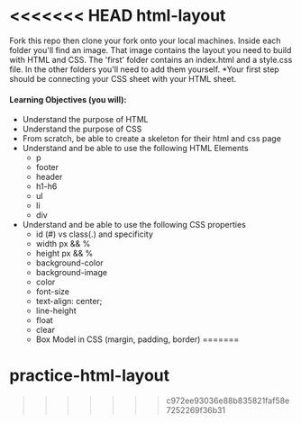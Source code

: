 <<<<<<< HEAD
html-layout
===========

Fork this repo then clone your fork onto your local machines. Inside each folder you'll find an image. That image contains the layout you need to build with HTML and CSS. The 'first' folder contains an index.html and a style.css file. In the other folders you'll need to add them yourself. *Your first step should be connecting your CSS sheet with your HTML sheet.

#### Learning Objectives (you will):
 * Understand the purpose of HTML
 * Understand the purpose of CSS
 * From scratch, be able to create a skeleton for their html and css page
 * Understand and be able to use the following HTML Elements 
    - p
    - footer
    - header
    - h1-h6
    - ul
    - li
    - div
 * Understand and be able to use the following CSS properties
    - id (#) vs class(.) and specificity
    - width px && %
    - height px && %
    - background-color
    - background-image
    - color
    - font-size
    - text-align: center;
    - line-height
    - float
    - clear
    - Box Model in CSS (margin, padding, border)
=======
# practice-html-layout
>>>>>>> c972ee93036e88b835821faf58e7252269f36b31
